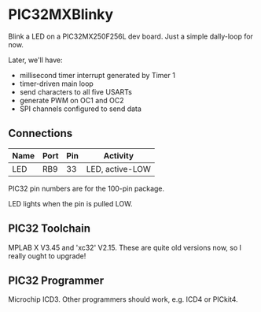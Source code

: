 # PIC32MXBlinky #

Blink a LED on a PIC32MX250F256L dev board.
Just a simple dally-loop for now.

Later, we'll have:
- millisecond timer interrupt generated by Timer 1
- timer-driven main loop
- send characters to all five USARTs
- generate PWM on OC1 and OC2
- SPI channels configured to send data

## Connections ##

| Name | Port | Pin | Activity         |
|------|------|-----|------------------|
| LED  | RB9  | 33  | LED, active-LOW  |

PIC32 pin numbers are for the 100-pin package.

LED lights when the pin is pulled LOW.

## PIC32 Toolchain ##

MPLAB X V3.45 and 'xc32' V2.15.
These are quite old versions now, so I really ought to upgrade!

## PIC32 Programmer ##

Microchip ICD3.
Other programmers should work, e.g. ICD4 or PICkit4.

